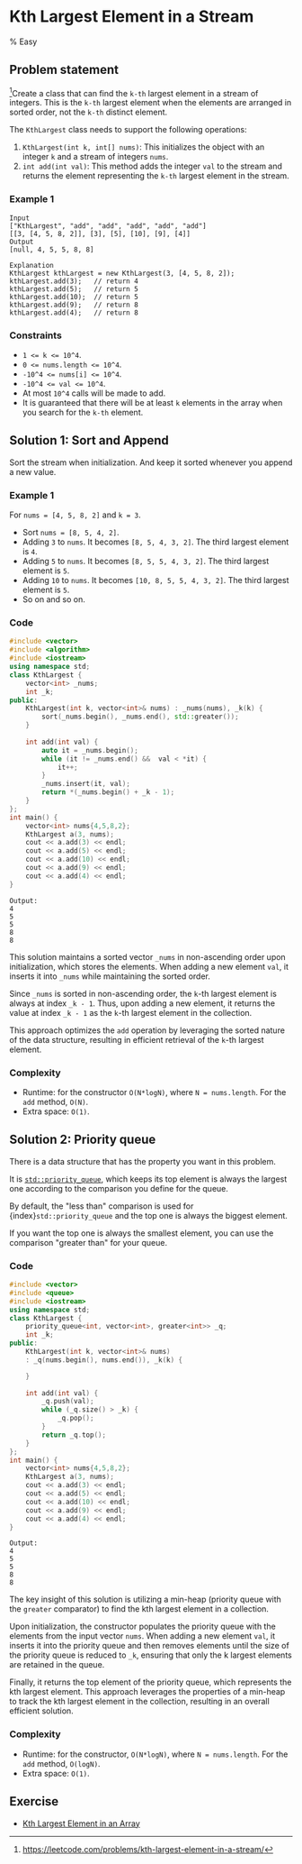 # Kth Largest Element in a Stream
% Easy 
## Problem statement

[^url]Create a class that can find the `k-th` largest element in a stream of integers. This is the `k-th` largest element when the elements are arranged in sorted order, not the `k-th` distinct element.

The `KthLargest` class needs to support the following operations:

1. `KthLargest(int k, int[] nums)`: This initializes the object with an integer `k` and a stream of integers `nums`.
2. `int add(int val)`: This method adds the integer `val` to the stream and returns the element representing the `k-th` largest element in the stream. 

[^url]: https://leetcode.com/problems/kth-largest-element-in-a-stream/
### Example 1
```text
Input
["KthLargest", "add", "add", "add", "add", "add"]
[[3, [4, 5, 8, 2]], [3], [5], [10], [9], [4]]
Output
[null, 4, 5, 5, 8, 8]

Explanation
KthLargest kthLargest = new KthLargest(3, [4, 5, 8, 2]);
kthLargest.add(3);   // return 4
kthLargest.add(5);   // return 5
kthLargest.add(10);  // return 5
kthLargest.add(9);   // return 8
kthLargest.add(4);   // return 8
``` 

### Constraints

* `1 <= k <= 10^4`.
* `0 <= nums.length <= 10^4`.
* `-10^4 <= nums[i] <= 10^4`.
* `-10^4 <= val <= 10^4`.
* At most `10^4` calls will be made to add.
* It is guaranteed that there will be at least `k` elements in the array when you search for the `k-th` element.

## Solution 1: Sort and Append

Sort the stream when initialization. And keep it sorted whenever you append a new value.

### Example 1
For `nums = [4, 5, 8, 2]` and `k = 3`.
* Sort `nums = [8, 5, 4, 2]`.
* Adding `3` to `nums`. It becomes `[8, 5, 4, 3, 2]`. The third largest element is `4`.
* Adding `5` to `nums`. It becomes `[8, 5, 5, 4, 3, 2]`. The third largest element is `5`. 
* Adding `10` to `nums`. It becomes `[10, 8, 5, 5, 4, 3, 2]`. The third largest element is `5`.
* So on and so on.

### Code 
```cpp
#include <vector>
#include <algorithm>
#include <iostream>
using namespace std;
class KthLargest {
    vector<int> _nums;
    int _k;
public:
    KthLargest(int k, vector<int>& nums) : _nums(nums), _k(k) {   
        sort(_nums.begin(), _nums.end(), std::greater());
    }
    
    int add(int val) {
        auto it = _nums.begin();
        while (it != _nums.end() &&  val < *it) {
            it++;
        }
        _nums.insert(it, val);
        return *(_nums.begin() + _k - 1);
    }
};
int main() {
    vector<int> nums{4,5,8,2};
    KthLargest a(3, nums);
    cout << a.add(3) << endl;
    cout << a.add(5) << endl;
    cout << a.add(10) << endl;
    cout << a.add(9) << endl;
    cout << a.add(4) << endl;
}
```
```text
Output:
4
5
5
8
8
```

This solution maintains a sorted vector `_nums` in non-ascending order upon initialization, which stores the elements. When adding a new element `val`, it inserts it into `_nums` while maintaining the sorted order. 

Since `_nums` is sorted in non-ascending order, the `k`-th largest element is always at index `_k - 1`. Thus, upon adding a new element, it returns the value at index `_k - 1` as the `k`-th largest element in the collection. 

This approach optimizes the `add` operation by leveraging the sorted nature of the data structure, resulting in efficient retrieval of the `k`-th largest element.

### Complexity

* Runtime: for the constructor `O(N*logN)`, where `N = nums.length`. For the `add` method, `O(N)`.
* Extra space: `O(1)`.

## Solution 2: Priority queue

There is a data structure that has the property you want in this problem. 

It is [`std::priority_queue`](https://en.cppreference.com/w/cpp/container/priority_queue), which keeps its top element is always the largest one according to the comparison you define for the queue.

By default, the "less than" comparison is used for {index}`std::priority_queue` and the top one is always the biggest element. 

If you want the top one is always the smallest element, you can use the comparison "greater than" for your queue.

### Code
```cpp
#include <vector>
#include <queue>
#include <iostream>
using namespace std;
class KthLargest {
    priority_queue<int, vector<int>, greater<int>> _q;
    int _k;
public:
    KthLargest(int k, vector<int>& nums) 
    : _q(nums.begin(), nums.end()), _k(k) {

    }
    
    int add(int val) {
        _q.push(val);
        while (_q.size() > _k) {
            _q.pop();
        }
        return _q.top();
    }
};
int main() {
    vector<int> nums{4,5,8,2};
    KthLargest a(3, nums);
    cout << a.add(3) << endl;
    cout << a.add(5) << endl;
    cout << a.add(10) << endl;
    cout << a.add(9) << endl;
    cout << a.add(4) << endl;
}
```
```text
Output:
4
5
5
8
8
```

The key insight of this solution is utilizing a min-heap (priority queue with the `greater` comparator) to find the kth largest element in a collection. 

Upon initialization, the constructor populates the priority queue with the elements from the input vector `nums`. When adding a new element `val`, it inserts it into the priority queue and then removes elements until the size of the priority queue is reduced to `_k`, ensuring that only the k largest elements are retained in the queue. 

Finally, it returns the top element of the priority queue, which represents the kth largest element. This approach leverages the properties of a min-heap to track the kth largest element in the collection, resulting in an overall efficient solution.

### Complexity

* Runtime: for the constructor, `O(N*logN)`, where `N = nums.length`. For the `add` method, `O(logN)`.
* Extra space: `O(1)`.

## Exercise
- [Kth Largest Element in an Array](https://leetcode.com/problems/kth-largest-element-in-an-array/)